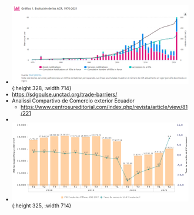 - ![image.png](../assets/image_1638718468657_0.png){:height 328, :width 714}
- https://sdgpulse.unctad.org/trade-barriers/
- Analissi Compartivo de Comercio exterior Ecuador
	- https://www.centrosureditorial.com/index.php/revista/article/view/81/221
-
- ![image.png](../assets/image_1638720767999_0.png){:height 325, :width 714}